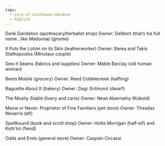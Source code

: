 ```yaml
---
tags:
  - Lore-of-Losthaven-Handout
  - Publish
---
```

Dank Dandelion (apothecary/herbalist shop)
Owner: Dellbert (that’s his full name…like Madonna) (gnome)

It Puts the Lotion on its Skin (leatherworker)
Owner: Barea and Takis Stathopoulos (Minotaur couple)

Sew it Seams (fabrics and supplies)
Owner: Mable Barclay (old human woman)

Beets Mobile (grocery)
Owner: Reed Cobblecreek (halfling)

Baguette About It (bakery)
Owner: Dagr Grilmund (dwarf)

The Mostly Stable (livery and carts)
Owner: Newt Abernathy (Kobold)

Meow or Never: Proprietor of Fine Familiars (pet store)
Owner: Theadas Nevarris (elf)

Spellbound (book and scroll shop)
Owner: Hollis Morrigan (half-elf) and Koth’tol (fiend)

Odds and Ends (general store)
Owner: Caspian Circassi